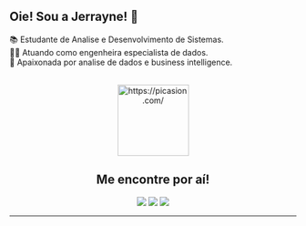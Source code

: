 ## Oie! Sou a Jerrayne! 👋

📚 Estudante de Analise e Desenvolvimento de Sistemas.<br>
👩‍💻 Atuando como engenheira especialista de dados.<br>
🙌 Apaixonada por analise de dados e business intelligence.<br>

<div align="center">
  <a href="https://www.linkedin.com/in/jerrayne-rodrigues/">
</div>

<div style="display: inline_block" align="center"><br>
  <a href="https://picasion.com/"><img src="https://i.picasion.com/pic92/d7c8f2d17ea0a40aa822b215be2c31df.gif" width="125" height="125" border="0" alt="https://picasion.com/" /></a><br />
</div>

  <div align="center"> 
    <h2> Me encontre por aí!</h4>
  <a href="https://instagram.com/jerrayner" target="_blank"><img src="https://img.shields.io/badge/-Instagram-%23E4405F?style=for-the-badge&logo=instagram&logoColor=white" target="_blank"></a>
  <a href = "mailto:jerrayner@gmail.com"><img src="https://img.shields.io/badge/-Gmail-%23333?style=for-the-badge&logo=gmail&logoColor=white" target="_blank"></a>
  <a href="https://www.linkedin.com/in/jerrayne-rodrigues" target="_blank"><img src="https://img.shields.io/badge/-LinkedIn-%230077B5?style=for-the-badge&logo=linkedin&logoColor=white" target="_blank"></a> 
</div>
<hr>
